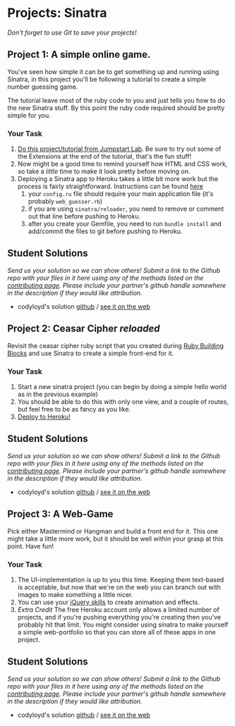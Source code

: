 # Projects: Sinatra

*Don't forget to use Git to save your projects!*

## Project 1: A simple online game.

You've seen how simple it can be to get something up and running using Sinatra, in this project you'll be following a tutorial to create a simple number guessing game.

The tutorial leave most of the ruby code to you and just tells you how to do the new Sinatra stuff.  By this point the ruby code required should be pretty simple for you.

### Your Task

1. [Do this project/tutorial from Jumpstart Lab](http://tutorials.jumpstartlab.com/projects/web_guesser.html). Be sure to try out some of the Extensions at the end of the tutorial, that's the fun stuff!  
2.  Now might be a good time to remind yourself how HTML and CSS work, so take a _little_ time to make it look pretty before moving on.
3.  Deploying a Sinatra app to Heroku takes a little bit more work but the process is fairly straightforward. Instructions can be found [here](https://devcenter.heroku.com/articles/rack#sinatra)
	1. your `config.ru` file should require your main application file (it's probably `web_guesser.rb`)
	2. if you are using `sinatra/reloader`, you need to remove or comment out that line before pushing to Heroku.
	3. after you create your Gemfile, you need to run `bundle install` and add/commit the files to git before pushing to Heroku.

## Student Solutions

*Send us your solution so we can show others! Submit a link to the Github repo with your files in it here using any of the methods listed on the [contributing page](http://github.com/TheOdinProject/curriculum/blob/master/contributing.md).  Please include your partner's github handle somewhere in the description if they would like attribution.*

* codyloyd's solution [github](https://github.com/codyloyd/sinatra_web_guesser) / [see it on the web](https://limitless-lake-17561.herokuapp.com/)

## Project 2: Ceasar Cipher _reloaded_

Revisit the ceasar cipher ruby script that you created during [Ruby Building Blocks](http://www.theodinproject.com/ruby-programming/building-blocks) and use Sinatra to create a simple front-end for it.

### Your Task

1. Start a new sinatra project (you can begin by doing a simple hello world as in the previous example)
2. You should be able to do this with only one view, and a couple of routes, but feel free to be as fancy as you like.
3. [Deploy to Heroku!](https://devcenter.heroku.com/articles/rack#sinatra)

## Student Solutions

*Send us your solution so we can show others! Submit a link to the Github repo with your files in it here using any of the methods listed on the [contributing page](http://github.com/TheOdinProject/curriculum/blob/master/contributing.md).  Please include your partner's github handle somewhere in the description if they would like attribution.*

* codyloyd's solution [github](https://github.com/codyloyd/sinatra-translator) / [see it on the web](https://cryptic-reaches-55962.herokuapp.com/)

## Project 3: A Web-Game

Pick either Mastermind or Hangman and build a front end for it.  This one might take a little more work, but it should be well within your grasp at this point.  Have fun!

### Your Task

1. The UI-implementation is up to you this time.  Keeping them text-based is acceptable, but now that we're on the web you can branch out with images to make something a little nicer.
2. You can use your [jQuery skills](http://www.theodinproject.com/web-development-101/jquery-basics) to create animation and effects.
3. _Extra Credit_ The free Heroku account only allows a limited number of projects, and if you're pushing everything you're creating then you've probably hit that limit.  You might consider using sinatra to make yourself a simple web-portfolio so that you can store all of these apps in one project. 

## Student Solutions

*Send us your solution so we can show others! Submit a link to the Github repo with your files in it here using any of the methods listed on the [contributing page](http://github.com/TheOdinProject/curriculum/blob/master/contributing.md).  Please include your partner's github handle somewhere in the description if they would like attribution.*

* codyloyd's solution [github](https://github.com/codyloyd/sinatra-translator) / [see it on the web](https://cryptic-reaches-55962.herokuapp.com/)